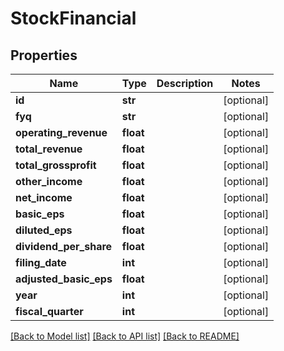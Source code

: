 # StockFinancial

## Properties
Name | Type | Description | Notes
------------ | ------------- | ------------- | -------------
**id** | **str** |  | [optional] 
**fyq** | **str** |  | [optional] 
**operating_revenue** | **float** |  | [optional] 
**total_revenue** | **float** |  | [optional] 
**total_grossprofit** | **float** |  | [optional] 
**other_income** | **float** |  | [optional] 
**net_income** | **float** |  | [optional] 
**basic_eps** | **float** |  | [optional] 
**diluted_eps** | **float** |  | [optional] 
**dividend_per_share** | **float** |  | [optional] 
**filing_date** | **int** |  | [optional] 
**adjusted_basic_eps** | **float** |  | [optional] 
**year** | **int** |  | [optional] 
**fiscal_quarter** | **int** |  | [optional] 

[[Back to Model list]](../README.md#documentation-for-models) [[Back to API list]](../README.md#documentation-for-api-endpoints) [[Back to README]](../README.md)

